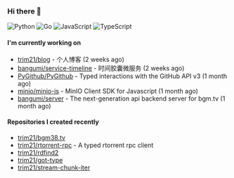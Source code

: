 ### Hi there 👋

![Python](https://img.shields.io/badge/python-3670A0?style=for-the-badge&logo=python&logoColor=ffdd54)
![Go](https://img.shields.io/badge/go-%2300ADD8.svg?style=for-the-badge&logo=go&logoColor=white)
![JavaScript](https://img.shields.io/badge/javascript-%23323330.svg?style=for-the-badge&logo=javascript&logoColor=%23F7DF1E)
![TypeScript](https://img.shields.io/badge/typescript-%23007ACC.svg?style=for-the-badge&logo=typescript&logoColor=white)

#### I'm currently working on

- [trim21/blog](https://github.com/trim21/blog) - 个人博客 (2 weeks ago)
- [bangumi/service-timeline](https://github.com/bangumi/service-timeline) - 时间胶囊微服务 (2 weeks ago)
- [PyGithub/PyGithub](https://github.com/PyGithub/PyGithub) - Typed interactions with the GitHub API v3 (1 month ago)
- [minio/minio-js](https://github.com/minio/minio-js) - MinIO Client SDK for Javascript (1 month ago)
- [bangumi/server](https://github.com/bangumi/server) - The next-generation api backend server for bgm.tv (1 month ago)

#### Repositories I created recently

- [trim21/bgm38.tv](https://github.com/trim21/bgm38.tv)
- [trim21/rtorrent-rpc](https://github.com/trim21/rtorrent-rpc) - A typed rtorrent rpc client
- [trim21/rdfind2](https://github.com/trim21/rdfind2)
- [trim21/got-type](https://github.com/trim21/got-type)
- [trim21/stream-chunk-iter](https://github.com/trim21/stream-chunk-iter)
